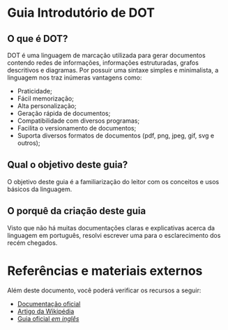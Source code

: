 # Guia Introdutório de DOT

## O que é DOT?

DOT é uma linguagem de marcação utilizada para gerar documentos contendo redes de informações, informações
estruturadas, grafos descritivos e diagramas. Por possuir uma sintaxe simples e minimalista, a linguagem nos traz
inúmeras vantagens como:

- Praticidade;
- Fácil memorização;
- Alta personalização;
- Geração rápida de documentos;
- Compatibilidade com diversos programas;
- Facilita o versionamento de documentos;
- Suporta diversos formatos de documentos (pdf, png, jpeg, gif, svg e outros);

## Qual o objetivo deste guia?

O objetivo deste guia é a familiarização do leitor com os conceitos e usos básicos da linguagem.

## O porquê da criação deste guia

Visto que não há muitas documentações claras e explicativas acerca da linguagem em português, resolvi escrever uma para o esclarecimento dos recém chegados.

# Referências e materiais externos

Além deste documento, você poderá verificar os recursos a seguir:

- [Documentação oficial](https://graphviz.org/documentation/)
- [Artigo da Wikipédia](https://pt.wikipedia.org/wiki/DOT)
- [Guia oficial _em inglês_](http://www.graphviz.org/pdf/dotguide.pdf)
